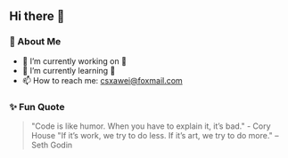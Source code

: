 ## Hi there 👋

### 🚀 About Me
- 🔭 I’m currently working on 🤔
- 🌱 I’m currently learning 🤔
- 📫 How to reach me: [csxawei@foxmail.com](mailto:csxawei@foxmail.com)

### ✨ Fun Quote
> "Code is like humor. When you have to explain it, it’s bad." - Cory House
> "If it’s work, we try to do less. If it’s art, we try to do more." – Seth Godin

<!--
**xawei/xawei** is a ✨ _special_ ✨ repository because its `README.md` (this file) appears on your GitHub profile.

Here are some ideas to get you started:

- 🔭 I’m currently working on ...
- 🌱 I’m currently learning ...
- 👯 I’m looking to collaborate on ...
- 🤔 I’m looking for help with ...
- 💬 Ask me about ...
- 📫 How to reach me: ...
- 😄 Pronouns: ...
- ⚡ Fun fact: ...
-->
